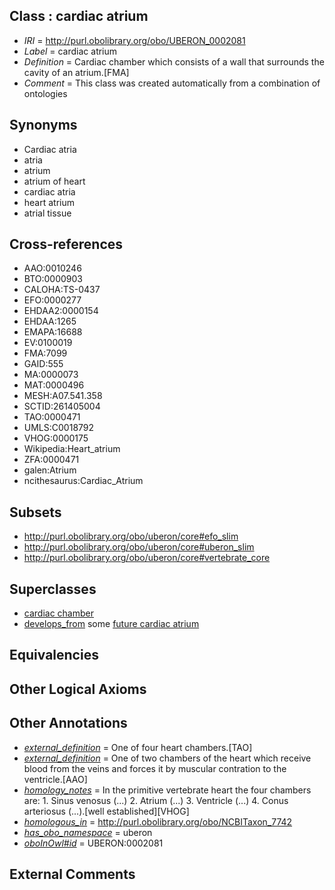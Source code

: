 
## Class : cardiac atrium

 * *IRI* = http://purl.obolibrary.org/obo/UBERON_0002081
 * *Label* = cardiac atrium
 * *Definition* = Cardiac chamber which consists of a wall that surrounds the cavity of an atrium.[FMA]
 * *Comment* = This class was created automatically from a combination of ontologies

## Synonyms

 * Cardiac atria
 * atria
 * atrium
 * atrium of heart
 * cardiac atria
 * heart atrium
 * atrial tissue

## Cross-references

 * AAO:0010246
 * BTO:0000903
 * CALOHA:TS-0437
 * EFO:0000277
 * EHDAA2:0000154
 * EHDAA:1265
 * EMAPA:16688
 * EV:0100019
 * FMA:7099
 * GAID:555
 * MA:0000073
 * MAT:0000496
 * MESH:A07.541.358
 * SCTID:261405004
 * TAO:0000471
 * UMLS:C0018792
 * VHOG:0000175
 * Wikipedia:Heart_atrium
 * ZFA:0000471
 * galen:Atrium
 * ncithesaurus:Cardiac_Atrium

## Subsets

 * http://purl.obolibrary.org/obo/uberon/core#efo_slim
 * http://purl.obolibrary.org/obo/uberon/core#uberon_slim
 * http://purl.obolibrary.org/obo/uberon/core#vertebrate_core

## Superclasses

 * [cardiac chamber](../../UBERON/51/UBERON_0004151.md)
 * [develops_from](../../RO/02/RO_0002202.md) some [future cardiac atrium](../../UBERON/27/UBERON_0010227.md)

## Equivalencies


## Other Logical Axioms


## Other Annotations

 * *[external_definition](../../UBPROP/01/UBPROP_0000001.md)* = One of four heart chambers.[TAO]
 * *[external_definition](../../UBPROP/01/UBPROP_0000001.md)* = One of two chambers of the heart which receive blood from the veins and forces it by muscular contration to the ventricle.[AAO]
 * *[homology_notes](../../UBPROP/03/UBPROP_0000003.md)* = In the primitive vertebrate heart the four chambers are: 1. Sinus venosus (...) 2. Atrium (...) 3. Ventricle (...) 4. Conus arteriosus (...).[well established][VHOG]
 * *[homologous_in](../../core#homologous/in/core#homologous_in.md)* = http://purl.obolibrary.org/obo/NCBITaxon_7742
 * *[has_obo_namespace](../../ce/oboInOwl#hasOBONamespace.md)* = uberon
 * *[oboInOwl#id](../../id/oboInOwl#id.md)* = UBERON:0002081

## External Comments

